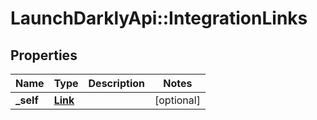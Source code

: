 # LaunchDarklyApi::IntegrationLinks

## Properties
Name | Type | Description | Notes
------------ | ------------- | ------------- | -------------
**_self** | [**Link**](Link.md) |  | [optional] 


